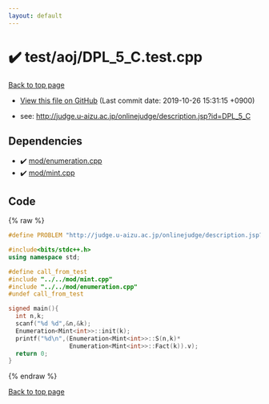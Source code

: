 ```yaml
---
layout: default
---
```


<!-- mathjax config similar to math.stackexchange -->
<script type="text/javascript" async
  src="https://cdnjs.cloudflare.com/ajax/libs/mathjax/2.7.5/MathJax.js?config=TeX-MML-AM_CHTML">
</script>
<script type="text/x-mathjax-config">
  MathJax.Hub.Config({
    TeX: { equationNumbers: { autoNumber: "AMS" }},
    tex2jax: {
      inlineMath: [ ['$','$'] ],
      processEscapes: true
    },
    "HTML-CSS": { matchFontHeight: false },
    displayAlign: "left",
    displayIndent: "2em"
  });
</script>

<script type="text/javascript" src="https://cdnjs.cloudflare.com/ajax/libs/jquery/3.4.1/jquery.min.js"></script>
<script src="https://cdn.jsdelivr.net/npm/jquery-balloon-js@1.1.2/jquery.balloon.min.js" integrity="sha256-ZEYs9VrgAeNuPvs15E39OsyOJaIkXEEt10fzxJ20+2I=" crossorigin="anonymous"></script>
<script type="text/javascript" src="../../../assets/js/copy-button.js"></script>
<link rel="stylesheet" href="../../../assets/css/copy-button.css" />


# :heavy_check_mark: test/aoj/DPL_5_C.test.cpp
<a href="../../../index.html">Back to top page</a>

* <a href="{{ site.github.repository_url }}/blob/master/test/aoj/DPL_5_C.test.cpp">View this file on GitHub</a> (Last commit date: 2019-10-26 15:31:15 +0900)


* see: <a href="http://judge.u-aizu.ac.jp/onlinejudge/description.jsp?id=DPL_5_C">http://judge.u-aizu.ac.jp/onlinejudge/description.jsp?id=DPL_5_C</a>


## Dependencies
* :heavy_check_mark: <a href="../../../library/mod/enumeration.cpp.html">mod/enumeration.cpp</a>
* :heavy_check_mark: <a href="../../../library/mod/mint.cpp.html">mod/mint.cpp</a>


## Code
{% raw %}
```cpp
#define PROBLEM "http://judge.u-aizu.ac.jp/onlinejudge/description.jsp?id=DPL_5_C"

#include<bits/stdc++.h>
using namespace std;

#define call_from_test
#include "../../mod/mint.cpp"
#include "../../mod/enumeration.cpp"
#undef call_from_test

signed main(){
  int n,k;
  scanf("%d %d",&n,&k);
  Enumeration<Mint<int>>::init(k);
  printf("%d\n",(Enumeration<Mint<int>>::S(n,k)*
                 Enumeration<Mint<int>>::Fact(k)).v);
  return 0;
}

```
{% endraw %}

<a href="../../../index.html">Back to top page</a>

